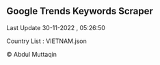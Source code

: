 

## Google Trends Keywords Scraper 
 
Last Update 30-11-2022 , 05:26:50

Country List :
VIETNAM.json



© Abdul Muttaqin 

